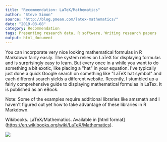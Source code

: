 ```yaml
---
title: "Recommendation: LaTeX/Mathematics"
author: "Steve Simon"
source: "http://blog.pmean.com/latex-mathematics/"
date: "2019-03-08"
category: Recommendation
tags: Presenting research data, R software, Writing research papers
output: html_document
---
```


You can incorporate very nice looking mathematical formulas in R
Markdown fairly easily. The system relies on LaTeX for displaying
formulas and is surprisingly easy to learn. But every once in a while
you want to do something a bit exotic, like placing a "hat" in your
equation. I've typically just done a quick Google search on something
like "LaTeX hat symbol" and each different search yields a different
website. Recently, I stumbled up a fairly comprehensive guide to
displaying mathematical formulas in LaTex. It is published as an eBook.

Note: Some of the examples require additional libraries like amsmath and
I haven't figured out yet how to take advantage of these libraries in R
Markdown.

<!---More--->

Wikibooks. LaTeX/Mathematics. Available in \[html
format\](https://en.wikibooks.org/wiki/LaTeX/Mathematics).

![](../../web/images/latex-mathematics01.png)




